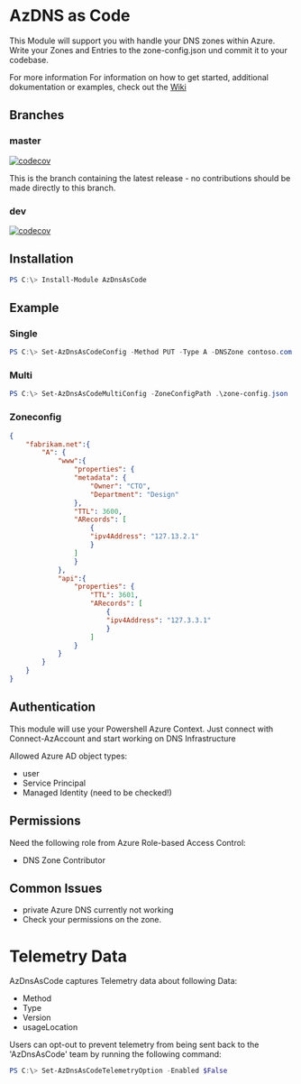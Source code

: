﻿# AzDNS as Code 

This Module will support you with handle your DNS zones within Azure. Write your Zones and Entries to the zone-config.json und commit it to your codebase.  

For more information For information on how to get started, additional dokumentation or examples, check out the [Wiki](https://github.com/timsto/AzDnsAsCode/wiki)

## Branches

### master

[![codecov](https://codecov.io/gh/Timsto/AzDnsAsCode/branch/master/graph/badge.svg)](https://codecov.io/gh/Timsto/AzDnsAsCode)

This is the branch containing the latest release -
no contributions should be made directly to this branch.

### dev

[![codecov](https://codecov.io/gh/Timsto/AzDnsAsCode/branch/Dev/graph/badge.svg)](https://codecov.io/gh/Timsto/AzDnsAsCode)
## Installation
```powershell 
PS C:\> Install-Module AzDnsAsCode 
```
## Example 
### Single 
```powershell 
PS C:\> Set-AzDnsAsCodeConfig -Method PUT -Type A -DNSZone contoso.com -Domain api -TTL 3600 -Target 127.0.0.1
```

### Multi
```powershell 
PS C:\> Set-AzDnsAsCodeMultiConfig -ZoneConfigPath .\zone-config.json
```

### Zoneconfig 
```json
{
    "fabrikam.net":{ 
        "A": {
            "www":{
                "properties": {
                "metadata": {
                    "Owner": "CTO",
                    "Department": "Design"
                },
                "TTL": 3600,
                "ARecords": [
                    {
                    "ipv4Address": "127.13.2.1"
                    }
                ]
                }
            }, 
            "api":{
                "properties": {
                    "TTL": 3601,
                    "ARecords": [
                        {
                        "ipv4Address": "127.3.3.1"
                        }
                    ]
                }
            }
        }
    }
}
```
## Authentication
This module will use your Powershell Azure Context. Just connect with Connect-AzAccount and start working on DNS Infrastructure

Allowed Azure AD object types: 
  - user
  - Service Principal
  - Managed Identity (need to be checked!)

## Permissions
Need the following role from Azure Role-based Access Control: 
- DNS Zone Contributor
## Common Issues
- private Azure DNS currently not working
- Check your permissions on the zone. 

# Telemetry Data
 AzDnsAsCode captures Telemetry data about following Data: 
- Method
- Type 
- Version
- usageLocation

Users can opt-out to prevent telemetry from being sent back to the 'AzDnsAsCode' team by running the following command:

```powershell 
PS C:\> Set-AzDnsAsCodeTelemetryOption -Enabled $False
```